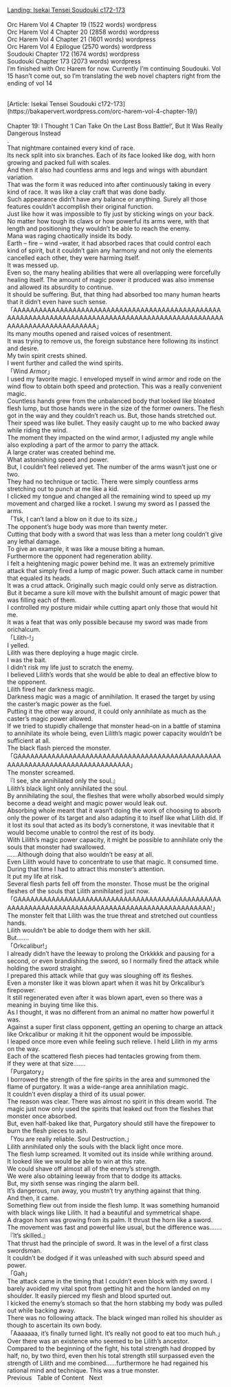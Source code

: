 [Landing: Isekai Tensei Soudouki c172-173](https://bakapervert.wordpress.com/2021/01/22/orc-harem-v4-finished-soudouki-v15ch1-20-finished/)
<br/><br/>
Orc Harem Vol 4 Chapter 19 (1522 words) wordpress<br/>
Orc Harem Vol 4 Chapter 20 (2858 words) wordpress<br/>
Orc Harem Vol 4 Chapter 21 (1601 words) wordpress<br/>
Orc Harem Vol 4 Epilogue (2570 words) wordpress<br/>
Soudouki Chapter 172 (1674 words) wordpress<br/>
Soudouki Chapter 173 (2073 words) wordpress<br/>
I’m finished with Orc Harem for now. Currently I’m continuing Soudouki. Vol 15 hasn’t come out, so I’m translating the web novel chapters right from the ending of vol 14<br/>
 
<br/>
[Article: Isekai Tensei Soudouki c172-173](https://bakapervert.wordpress.com/orc-harem-vol-4-chapter-19/)
<br/><br/>
Chapter 19: I Thought ‘I Can Take On the Last Boss Battle!’, But It Was Really Dangerous Instead<br/>
.<br/>
That nightmare contained every kind of race.<br/>
Its neck split into six branches. Each of its face looked like dog, with horn growing and packed full with scales.<br/>
And then it also had countless arms and legs and wings with abundant variation.<br/>
That was the form it was reduced into after continuously taking in every kind of race. It was like a clay craft that was done badly.<br/>
Such appearance didn’t have any balance or anything. Surely all those features couldn’t accomplish their original function.<br/>
Just like how it was impossible to fly just by sticking wings on your back.<br/>
No matter how tough its claws or how powerful its arms were, with that length and positioning they wouldn’t be able to reach the enemy.<br/>
Mana was raging chaotically inside its body.<br/>
Earth – fire – wind –water, it had absorbed races that could control each kind of spirit, but it couldn’t gain any harmony and not only the elements cancelled each other, they were harming itself.<br/>
It was messed up.<br/>
Even so, the many healing abilities that were all overlapping were forcefully healing itself. The amount of magic power it produced was also immense and allowed its absurdity to continue.<br/>
It should be suffering. But, that thing had absorbed too many human hearts that it didn’t even have such sense.<br/>
「AAAAAAAAAAAAAAAAAAAAAAAAAAAAAAAAAAAAAAAAAAAAAAAAAAAAAAAAAAAAAAAAAAAAAAAAAAAAAAAAAAAAAAAAAAAAAAAAAAAAAAAAAAAAAAAAAAAAAAAAA」<br/>
Its many mouths opened and raised voices of resentment.<br/>
It was trying to remove us, the foreign substance here following its instinct and desire.<br/>
My twin spirit crests shined.<br/>
I went further and called the wind spirits.<br/>
「Wind Armor」<br/>
I used my favorite magic. I enveloped myself in wind armor and rode on the wind flow to obtain both speed and protection. This was a really convenient magic.<br/>
Countless hands grew from the unbalanced body that looked like bloated flesh lump, but those hands were in the size of the former owners. The flesh got in the way and they couldn’t reach us. But, those hands stretched out.<br/>
Their speed was like bullet. They easily caught up to me who backed away while riding the wind.<br/>
The moment they impacted on the wind armor, I adjusted my angle while also exploding a part of the armor to parry the attack.<br/>
A large crater was created behind me.<br/>
What astonishing speed and power.<br/>
But, I couldn’t feel relieved yet. The number of the arms wasn’t just one or two.<br/>
They had no technique or tactic. There were simply countless arms stretching out to punch at me like a kid.<br/>
I clicked my tongue and changed all the remaining wind to speed up my movement and charged like a rocket. I swung my sword as I passed the arms.<br/>
「Tsk, I can’t land a blow on it due to its size.」<br/>
The opponent’s huge body was more than twenty meter.<br/>
Cutting that body with a sword that was less than a meter long couldn’t give any lethal damage.<br/>
To give an example, it was like a mouse biting a human.<br/>
Furthermore the opponent had regeneration ability.<br/>
I felt a heightening magic power behind me. It was an extremely primitive attack that simply fired a lump of magic power. Such attack came in number that equaled its heads.<br/>
It was a crud attack. Originally such magic could only serve as distraction. But it became a sure kill move with the bullshit amount of magic power that was filling each of them.<br/>
I controlled my posture midair while cutting apart only those that would hit me.<br/>
It was a feat that was only possible because my sword was made from orichalcum.<br/>
「Lilith-!」<br/>
I yelled.<br/>
Lilith was there deploying a huge magic circle.<br/>
I was the bait.<br/>
I didn’t risk my life just to scratch the enemy.<br/>
I believed Lilith’s words that she would be able to deal an effective blow to the opponent.<br/>
Lilith fired her darkness magic.<br/>
Darkness magic was a magic of annihilation. It erased the target by using the caster’s magic power as the fuel.<br/>
Putting it the other way around, it could only annihilate as much as the caster’s magic power allowed.<br/>
If we tried to stupidly challenge that monster head-on in a battle of stamina to annihilate its whole being, even Lilith’s magic power capacity wouldn’t be sufficient at all.<br/>
The black flash pierced the monster.<br/>
「GAAAAAAAAAAAAAAAAAAAAAAAAAAAAAAAAAAAAAAAAAAAAAAAAAAAAAAAAAAAAAAAAAAAAAAAAAAAAA」<br/>
The monster screamed.<br/>
『I see, she annihilated only the soul.』<br/>
Lilith’s black light only annihilated the soul.<br/>
By annihilating the soul, the fleshes that were wholly absorbed would simply become a dead weight and magic power would leak out.<br/>
Absorbing whole meant that it wasn’t doing the work of choosing to absorb only the power of its target and also adapting it to itself like what Lilith did. If it lost its soul that acted as its body’s cornerstone, it was inevitable that it would become unable to control the rest of its body.<br/>
With Lilith’s magic power capacity, it might be possible to annihilate only the souls that monster had swallowed.<br/>
……Although doing that also wouldn’t be easy at all.<br/>
Even Lilith would have to concentrate to use that magic. It consumed time.<br/>
During that time I had to attract this monster’s attention.<br/>
It put my life at risk.<br/>
Several flesh parts fell off from the monster. Those must be the original fleshes of the souls that Lilith annihilated just now.<br/>
「GAAAAAAAAAAAAAAAAAAAAAAAAAAAAAAAAAAAAAAAAAAAAAAAAAAAAAAAAAAAAAAAAAAAAAAAAAAAAAAAAAAAAAAAAAAAAAAAA!」<br/>
The monster felt that Lilith was the true threat and stretched out countless hands.<br/>
Lilith wouldn’t be able to dodge them with her skill.<br/>
But…….<br/>
「Orkcalibur!」<br/>
I already didn’t have the leeway to prolong the Orkkkkk and pausing for a second, or even brandishing the sword, so I normally fired the attack while holding the sword straight.<br/>
I prepared this attack while that guy was sloughing off its fleshes.<br/>
Even a monster like it was blown apart when it was hit by Orkcalibur’s firepower.<br/>
It still regenerated even after it was blown apart, even so there was a meaning in buying time like this.<br/>
As I thought, it was no different from an animal no matter how powerful it was.<br/>
Against a super first class opponent, getting an opening to charge an attack like Orkcalibur or making it hit the opponent would be impossible.<br/>
I leaped once more even while feeling such relieve. I held Lilith in my arms on the way.<br/>
Each of the scattered flesh pieces had tentacles growing from them.<br/>
If they were at that size…….<br/>
「Purgatory」<br/>
I borrowed the strength of the fire spirits in the area and summoned the flame of purgatory. It was a wide-range area annihilation magic.<br/>
It couldn’t even display a third of its usual power.<br/>
The reason was clear. There was almost no spirit in this dream world. The magic just now only used the spirits that leaked out from the fleshes that monster once absorbed.<br/>
But, even half-baked like that, Purgatory should still have the firepower to burn the flesh pieces to ash.<br/>
「You are really reliable. Soul Destruction.」<br/>
Lilith annihilated only the souls with the black light once more.<br/>
The flesh lump screamed. It vomited out its inside while writhing around.<br/>
It looked like we would be able to win at this rate.<br/>
We could shave off almost all of the enemy’s strength.<br/>
We were also obtaining leeway from that to dodge its attacks.<br/>
But, my sixth sense was ringing the alarm bell.<br/>
It’s dangerous, run away, you mustn’t try anything against that thing.<br/>
And then, it came.<br/>
Something flew out from inside the flesh lump. It was something humanoid with black wings like Lilith. It had a beautiful and symmetrical shape.<br/>
A dragon horn was growing from its palm. It thrust the horn like a sword. The movement was fast and powerful like usual, but the difference was…….<br/>
『It’s skilled.』<br/>
That thrust had the principle of sword. It was in the level of a first class swordsman.<br/>
It couldn’t be dodged if it was unleashed with such absurd speed and power.<br/>
「Gah」<br/>
The attack came in the timing that I couldn’t even block with my sword. I barely avoided my vital spot from getting hit and the horn landed on my shoulder. It easily pierced my flesh and blood spurted out.<br/>
I kicked the enemy’s stomach so that the horn stabbing my body was pulled out while backing away.<br/>
There was no following attack. The black winged man rolled his shoulder as though to ascertain its own body.<br/>
「Aaaaaaa, it’s finally turned light. It’s really not good to eat too much huh.」<br/>
Over there was an existence who seemed to be Lilith’s ancestor.<br/>
Compared to the beginning of the fight, his total strength had dropped by half, no, by two third, even then his total strength still surpassed even the strength of Lilith and me combined……furthermore he had regained his rational mind and technique. This was a true monster.<br/>
Previous   Table of Content   Next<br/>
 